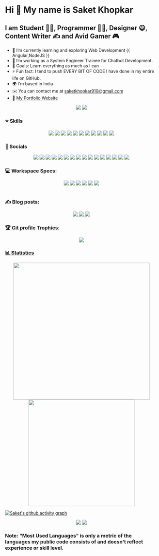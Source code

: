 Hi 👋 My name is Saket Khopkar
==============================

I am Student 👨‍🎓, Programmer 👨‍💻, Designer 😃, Content Writer ✍ and Avid Gamer 🎮 
-------------------------------------------------------------------

- 🌱 I’m currently learning and exploring Web Development {{ Angular,NodeJS }} 
- 🏢 I’m working as a System Engineer Trainee for Chatbot Development.
- 🥅 Goals: Learn everything as much as I can 
- ⚡ Fun fact: I tend to push EVERY BIT OF CODE I have done in my entire life on GitHub.
- 🌍 I'm based in India 
- ✉️ You can contact me at [saketkhopkar910@gmail.com](mailto:saketkhopkar910@gmail.com)
- 📌 <a href="https://saket-sk.github.io/" target="_blank">My Portfolio Website</a>

<p align="center">
<img src="https://komarev.com/ghpvc/?username=SAKET-SK&style=for-the-badge">

<img src="https://custom-icon-badges.herokuapp.com/badge/dynamic/json?logo=star&color=55960c&labelColor=488207&label=Stars&style=for-the-badge&query=%24.stars&url=https://api.github-star-counter.workers.dev/user/SAKET-SK">
</p>



### ⭐ Skills

<p align="center">
<img src="https://img.shields.io/badge/c-%2300599C.svg?style=for-the-badge&logo=c&logoColor=white">
<img src="https://img.shields.io/badge/c%23-%23239120.svg?style=for-the-badge&logo=c-sharp&logoColor=white">
<img src="https://img.shields.io/badge/c++-%2300599C.svg?style=for-the-badge&logo=c%2B%2B&logoColor=white">
<img src="https://img.shields.io/badge/css3-%231572B6.svg?style=for-the-badge&logo=css3&logoColor=white">
<img src="https://img.shields.io/badge/html5-%23E34F26.svg?style=for-the-badge&logo=html5&logoColor=white">
<img src="https://img.shields.io/badge/java-%23ED8B00.svg?style=for-the-badge&logo=openjdk&logoColor=white">
<img src="https://img.shields.io/badge/javascript-%23323330.svg?style=for-the-badge&logo=javascript&logoColor=%23F7DF1E">
<img src="https://img.shields.io/badge/php-%23777BB4.svg?style=for-the-badge&logo=php&logoColor=white">
<img src="https://img.shields.io/badge/typescript-%23007ACC.svg?style=for-the-badge&logo=typescript&logoColor=white">
<img src="https://img.shields.io/badge/bootstrap-%23563D7C.svg?style=for-the-badge&logo=bootstrap&logoColor=white">
<img src="https://img.shields.io/badge/jQuery-0769AD?style=for-the-badge&logo=jquery&logoColor=white">
</p>

### 🤙 Socials

<p align="center">  
<a href="http://www.instagram.com/saket_910"><img src = "https://img.shields.io/badge/Instagram-%23E4405F.svg?style=for-the-badge&logo=Instagram&logoColor=white"></a>
<a href="https://www.linkedin.com/in/saket-khopkar-336684198/" target="_blank" rel="noreferrer"><img src="https://img.shields.io/badge/linkedin-%230077B5.svg?style=for-the-badge&logo=linkedin&logoColor=white"></a> 
<a href="https://www.twitter.com/saketkhopkar478"><img src = "https://img.shields.io/badge/Twitter-%231DA1F2.svg?style=for-the-badge&logo=Twitter&logoColor=white"></a>
<a href="https://www.github.com/SAKET-SK"><img src="https://img.shields.io/badge/github-%23121011.svg?style=for-the-badge&logo=github&logoColor=white"></a>
<a href="https://hashnode.com/@SSK910"><img src="https://img.shields.io/badge/Hashnode-2962FF?style=for-the-badge&logo=hashnode&logoColor=white"></a>
<a href="https://auth.geeksforgeeks.org/user/saketkhopkar910/"><img src="https://img.shields.io/badge/Geeks_for_Geeks-gray?style=for-the-badge&logo=geeksforgeeks&logoColor=35914c"></a>
<a href="https://open.spotify.com/user/31ntw5qmcomtfbjqqsowignhc5pq"><img src = "https://img.shields.io/badge/Spotify-1ED760?style=for-the-badge&logo=spotify&logoColor=white"></a>
<a href="https://www.slideshare.net/SaketKhopkar"><img src="https://img.shields.io/badge/Slideshare-0077B5?style=for-the-badge&logo=slideshare&logoColor=white"></a>
<a href="https://www.quora.com/profile/Saket-Khopkar-2"><img src="https://img.shields.io/badge/Quora-%23B92B27.svg?&style=for-the-badge&logo=Quora&logoColor=white"></a>
<a href="https://wakatime.com/@saket_910"><img src="https://img.shields.io/badge/WakaTime-000000?style=for-the-badge&logo=WakaTime&logoColor=white"></a>
<a href="https://www.hackerrank.com/saketkhopkar478"><img src="https://img.shields.io/badge/-Hackerrank-2EC866?style=for-the-badge&logo=HackerRank&logoColor=white"></a>
<a href="https://www.sololearn.com/profile/15461298"><img src="https://img.shields.io/badge/-Sololearn-3a464b?style=for-the-badge&logo=Sololearn&logoColor=white"></a>
<a href="https://dev.to/saketsk910"><img src="https://img.shields.io/badge/dev.to-0A0A0A?style=for-the-badge&logo=devdotto&logoColor=white"></a>
<a href="https://www.hackerearth.com/@saketkhopkar910"><img src="https://img.shields.io/badge/HackerEarth-%232C3454.svg?style=for-the-badge&logo=HackerEarth&logoColor=Blue"></a>
<a href="https://www.upwork.com/freelancers/~019eb7c321f650c4f5?s=1110580750812958720"><img src="https://img.shields.io/badge/UpWork-6FDA44?style=for-the-badge&logo=Upwork&logoColor=white"></a>
<a href="https://steamcommunity.com/profiles/76561198993940201/"><img src="https://img.shields.io/badge/Steam-000000?style=for-the-badge&logo=steam&logoColor=white"></a></p>

### 💻 Workspace Specs:

<p align="center">
<img src="https://img.shields.io/badge/NVIDIA-GEFORCE_GTX-76B900?style=for-the-badge&logo=nvidia&logoColor=white">
<img src="https://img.shields.io/badge/hp%20laptop-0096D6?style=for-the-badge&logo=hp&logoColor=white">
<img src="https://img.shields.io/badge/Samsung_phone-%231428A0.svg?style=for-the-badge&logo=samsung&logoColor=white">
<img src="https://img.shields.io/badge/Google%20Chrome-4285F4?style=for-the-badge&logo=GoogleChrome&logoColor=white">
<img src="https://img.shields.io/badge/Windows_OS-0078D6?style=for-the-badge&logo=windows&logoColor=white">
<img src="https://img.shields.io/badge/VSCode_IDE-0078D4?style=for-the-badge&logo=visual%20studio%20code&logoColor=white">

<br />
<br />

</p>

### ✍️ Blog posts:
<p align="center">
<a href="https://saketrobotics910.blogspot.com/"><img src="https://img.shields.io/badge/EduTech👨‍🎓-FF5722?style=for-the-badge&logo=blogger&logoColor=white">
<a href="https://saketkhopkar567.blogspot.com/"><img src="https://img.shields.io/badge/Psychology🧠-FF5722?style=for-the-badge&logo=blogger&logoColor=white">
<a href="https://saketskgames.blogspot.com/"><img src="https://img.shields.io/badge/Games🎮-FF5722?style=for-the-badge&logo=blogger&logoColor=white">
</p>
  
### 🏆 Git profile Trophies:
<p align="center">
<img src="https://github-profile-trophy.vercel.app/?username=SAKET-SK&theme=highcontrast)](https://github.com/SAKET-SK/github-profile-trophy">
</p>

### 📊 Statistics

<p align="center">
<img src="https://github-profile-summary-cards.vercel.app/api/cards/profile-details?username=SAKET-SK&theme=vue" width='450' /> 
   <img src='https://github-readme-stats-git-masterrstaa-rickstaa.vercel.app/api?username=SAKET-SK&count_private=true&include_all_commits=true&show_icons=true&theme=highcontrast' width='350'/>
</p>

[![Saket's github activity graph](https://github-readme-activity-graph.cyclic.app/graph?username=SAKET-SK&theme=highcontrast)](https://github.com/SAKET-SK/github-readme-activity-graph)

<p align="center">
<img src="https://github-readme-stats.vercel.app/api/top-langs/?username=SAKET-SK&theme=highcontrast" />
<img src="https://github-readme-streak-stats.herokuapp.com/?user=SAKET-SK&theme=highcontrast" /></a>
</p>
  
### Note: "Most Used Languages" is only a metric of the languages my public code consists of and doesn't reflect experience or skill level.
